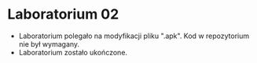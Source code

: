 # Laboratorium 02

- Laboratorium polegało na modyfikacji pliku ".apk". Kod w repozytorium nie był wymagany.
- Laboratorium zostało ukończone.